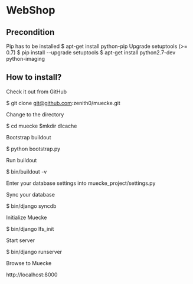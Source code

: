WebShop
=======

Precondition
------------
Pip has to be installed
$ apt-get install python-pip
Upgrade setuptools (>= 0.7)
$ pip install --upgrade setuptools
$ apt-get install python2.7-dev python-imaging


How to install?
--------------
Check it out from GitHub

$ git clone git@github.com:zenith0/muecke.git

Change to the directory

$ cd muecke
$mkdir dlcache


Bootstrap buildout

$ python bootstrap.py

Run buildout

$ bin/buildout -v

Enter your database settings into muecke_project/settings.py

Sync your database

$ bin/django syncdb

Initialize Muecke

$ bin/django lfs_init

Start server

$ bin/django runserver

Browse to Muecke

http://localhost:8000
